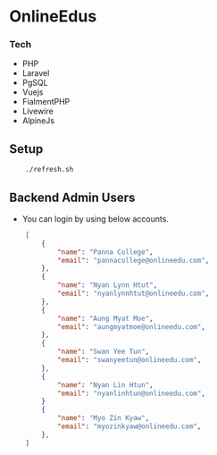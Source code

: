 # OnlineEdus

### Tech
- PHP
- Laravel
- PgSQL
- Vuejs
- FialmentPHP
- Livewire
- AlpineJs

## Setup

```bash
    ./refresh.sh
```

## Backend Admin Users

- You can login by using below accounts.

```json
    [
        {
            "name": "Panna College",
            "email": "pannacollege@onlineedu.com",
        },
        {
            "name": "Nyan Lynn Htut",
            "email": "nyanlynnhtut@onlineedu.com",
        },
        {
            "name": "Aung Myat Moe",
            "email": "aungmyatmoe@onlineedu.com",
        },
        {
            "name": "Swan Yee Tun",
            "email": "swanyeetun@onlineedu.com",
        },
        {
            "name": "Nyan Lin Htun",
            "email": "nyanlinhtun@onlineedu.com",
        }
        {
            "name": "Myo Zin Kyaw",
            "email": "myozinkyaw@onlineedu.com",
        },
    ]
```